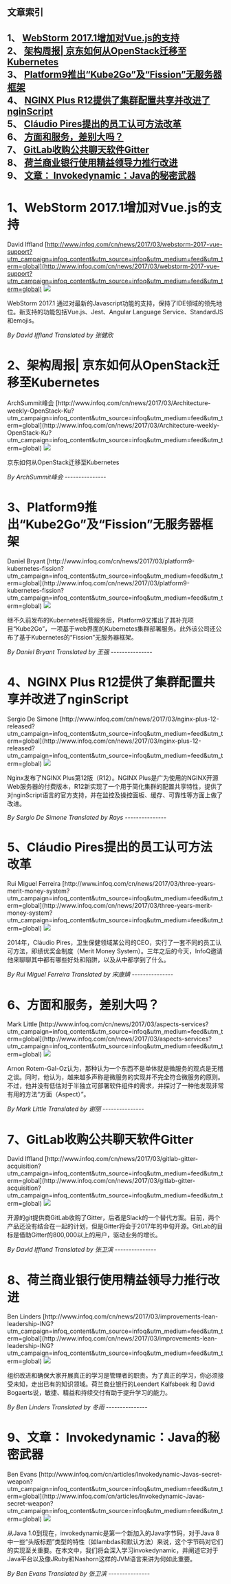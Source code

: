 ## 文章索引
1、 <a href="#1webstorm-20171增加对vuejs的支持" >WebStorm 2017.1增加对Vue.js的支持</a><br/>
2、 <a href="#2架构周报|-京东如何从openstack迁移至kubernetes" >架构周报| 京东如何从OpenStack迁移至Kubernetes</a><br/>
3、 <a href="#3platform9推出kube2go及fission无服务器框架" >Platform9推出“Kube2Go”及“Fission”无服务器框架</a><br/>
4、 <a href="#4nginx-plus-r12提供了集群配置共享并改进了nginscript" >NGINX Plus R12提供了集群配置共享并改进了nginScript</a><br/>
5、 <a href="#5cláudio-pires提出的员工认可方法改革" >Cláudio Pires提出的员工认可方法改革</a><br/>
6、 <a href="#6方面和服务差别大吗" >方面和服务，差别大吗？</a><br/>
7、 <a href="#7gitlab收购公共聊天软件gitter" >GitLab收购公共聊天软件Gitter</a><br/>
8、 <a href="#8荷兰商业银行使用精益领导力推行改进" >荷兰商业银行使用精益领导力推行改进</a><br/>
9、 <a href="#9文章-invokedynamicjava的秘密武器" >文章： Invokedynamic：Java的秘密武器</a><br/><h1 id="#title_0" >1、WebStorm 2017.1增加对Vue.js的支持</h1>
David Iffland
[http://www.infoq.com/cn/news/2017/03/webstorm-2017-vue-support?utm_campaign=infoq_content&utm_source=infoq&utm_medium=feed&utm_term=global](http://www.infoq.com/cn/news/2017/03/webstorm-2017-vue-support?utm_campaign=infoq_content&utm_source=infoq&utm_medium=feed&utm_term=global)
<img src="http://www.infoq.com/styles/i/logo_bigger.jpg"/><p>WebStorm 2017.1 通过对最新的Javascript功能的支持，保持了IDE领域的领先地位。新支持的功能包括Vue.js、Jest、Angular Language Service、StandardJS和emojis。</p> <i>By David Iffland</i> <i> Translated by 张健欣</i>
---------------
<h1 id="#title_1" >2、架构周报| 京东如何从OpenStack迁移至Kubernetes</h1>
ArchSummit峰会
[http://www.infoq.com/cn/news/2017/03/Architecture-weekly-OpenStack-Ku?utm_campaign=infoq_content&utm_source=infoq&utm_medium=feed&utm_term=global](http://www.infoq.com/cn/news/2017/03/Architecture-weekly-OpenStack-Ku?utm_campaign=infoq_content&utm_source=infoq&utm_medium=feed&utm_term=global)
<img src="http://www.infoq.com/styles/i/logo_bigger.jpg"/><p>京东如何从OpenStack迁移至Kubernetes</p> <i>By ArchSummit峰会</i>
---------------
<h1 id="#title_2" >3、Platform9推出“Kube2Go”及“Fission”无服务器框架</h1>
Daniel Bryant
[http://www.infoq.com/cn/news/2017/03/platform9-kubernetes-fission?utm_campaign=infoq_content&utm_source=infoq&utm_medium=feed&utm_term=global](http://www.infoq.com/cn/news/2017/03/platform9-kubernetes-fission?utm_campaign=infoq_content&utm_source=infoq&utm_medium=feed&utm_term=global)
<img src="http://www.infoq.com/styles/i/logo_bigger.jpg"/><p>继不久前发布的Kubernetes托管服务后，Platform9又推出了其补充项目“Kube2Go”，一项基于web界面的Kubernetes集群部署服务。此外该公司还公布了基于Kubernetes的“Fission”无服务器框架。</p> <i>By Daniel Bryant</i> <i> Translated by 王强</i>
---------------
<h1 id="#title_3" >4、NGINX Plus R12提供了集群配置共享并改进了nginScript</h1>
Sergio De Simone
[http://www.infoq.com/cn/news/2017/03/nginx-plus-12-released?utm_campaign=infoq_content&utm_source=infoq&utm_medium=feed&utm_term=global](http://www.infoq.com/cn/news/2017/03/nginx-plus-12-released?utm_campaign=infoq_content&utm_source=infoq&utm_medium=feed&utm_term=global)
<img src="http://www.infoq.com/resource/news/2017/03/nginx-plus-12-released/zh/headerimage/GettyImages-526846820.jpg"/><p>Nginx发布了NGINX Plus第12版（R12）。NGINX Plus是广为使用的NGINX开源Web服务器的付费版本，R12新实现了一个用于简化集群的配置共享特性，提供了对nginScript语言的官方支持，并在监控及操控面板、缓存、可靠性等方面上做了改进。</p> <i>By Sergio De Simone</i> <i> Translated by Rays</i>
---------------
<h1 id="#title_4" >5、Cláudio Pires提出的员工认可方法改革</h1>
Rui Miguel Ferreira
[http://www.infoq.com/cn/news/2017/03/three-years-merit-money-system?utm_campaign=infoq_content&utm_source=infoq&utm_medium=feed&utm_term=global](http://www.infoq.com/cn/news/2017/03/three-years-merit-money-system?utm_campaign=infoq_content&utm_source=infoq&utm_medium=feed&utm_term=global)
<img src="http://www.infoq.com/styles/i/logo_bigger.jpg"/><p>2014年，Cláudio Pires，卫生保健领域某公司的CEO，实行了一套不同的员工认可方法，即绩优奖金制度（Merit Money System）。三年之后的今天，InfoQ邀请他来聊聊其中都有哪些好处和陷阱，以及从中都学到了什么。</p> <i>By Rui Miguel Ferreira</i> <i> Translated by 宋康婧</i>
---------------
<h1 id="#title_5" >6、方面和服务，差别大吗？</h1>
Mark Little
[http://www.infoq.com/cn/news/2017/03/aspects-services?utm_campaign=infoq_content&utm_source=infoq&utm_medium=feed&utm_term=global](http://www.infoq.com/cn/news/2017/03/aspects-services?utm_campaign=infoq_content&utm_source=infoq&utm_medium=feed&utm_term=global)
<img src="http://www.infoq.com/styles/i/logo_bigger.jpg"/><p>Arnon Rotem-Gal-Oz认为，那种认为一个东西不是单体就是微服务的观点是无稽之谈。同时，他认为，越来越多声称是微服务的实现并不完全符合微服务的原则。不过，他并没有低估对于半独立可部署软件组件的需求，并探讨了一种他发现非常有用的方法“方面（Aspect）”。</p> <i>By Mark Little</i> <i> Translated by 谢丽</i>
---------------
<h1 id="#title_6" >7、GitLab收购公共聊天软件Gitter</h1>
David Iffland
[http://www.infoq.com/cn/news/2017/03/gitlab-gitter-acquisition?utm_campaign=infoq_content&utm_source=infoq&utm_medium=feed&utm_term=global](http://www.infoq.com/cn/news/2017/03/gitlab-gitter-acquisition?utm_campaign=infoq_content&utm_source=infoq&utm_medium=feed&utm_term=global)
<img src="http://www.infoq.com/styles/i/logo_bigger.jpg"/><p>开源的git提供商GitLab收购了Gitter，后者是Slack的一个替代方案。目前，两个产品还没有结合在一起的计划，但是Gitter将会于2017年的中旬开源。GitLab的目标是借助Gitter的800,000以上的用户，驱动业务的增长。</p> <i>By David Iffland</i> <i> Translated by 张卫滨</i>
---------------
<h1 id="#title_7" >8、荷兰商业银行使用精益领导力推行改进</h1>
Ben Linders
[http://www.infoq.com/cn/news/2017/03/improvements-lean-leadership-ING?utm_campaign=infoq_content&utm_source=infoq&utm_medium=feed&utm_term=global](http://www.infoq.com/cn/news/2017/03/improvements-lean-leadership-ING?utm_campaign=infoq_content&utm_source=infoq&utm_medium=feed&utm_term=global)
<img src="http://www.infoq.com/styles/i/logo_bigger.jpg"/><p>组织改进和确保大家开展真正的学习是管理者的职责。为了真正的学习，你必须接受未知，走出已有的知识领域。荷兰商业银行的Leendert Kalfsbeek 和 David Bogaerts说，敏捷、精益和持续交付有助于提升学习的能力。
</p> <i>By Ben Linders</i> <i> Translated by 冬雨</i>
---------------
<h1 id="#title_8" >9、文章： Invokedynamic：Java的秘密武器</h1>
Ben Evans
[http://www.infoq.com/cn/articles/Invokedynamic-Javas-secret-weapon?utm_campaign=infoq_content&utm_source=infoq&utm_medium=feed&utm_term=global](http://www.infoq.com/cn/articles/Invokedynamic-Javas-secret-weapon?utm_campaign=infoq_content&utm_source=infoq&utm_medium=feed&utm_term=global)
<img src="http://www.infoq.com/resource/articles/Invokedynamic-Javas-secret-weapon/zh/smallimage/logo.jpg"/><p>从Java 1.0到现在，invokedynamic是第一个新加入的Java字节码，对于Java 8中一些“头版标题”类型的特性（如lambdas和默认方法）来说，这个字节码对它们的实现至关重要。在本文中，我们将会深入学习invokedynamic，并阐述它对于Java平台以及像JRuby和Nashorn这样的JVM语言来讲为何如此重要。</p> <i>By Ben Evans</i> <i> Translated by 张卫滨</i>
---------------